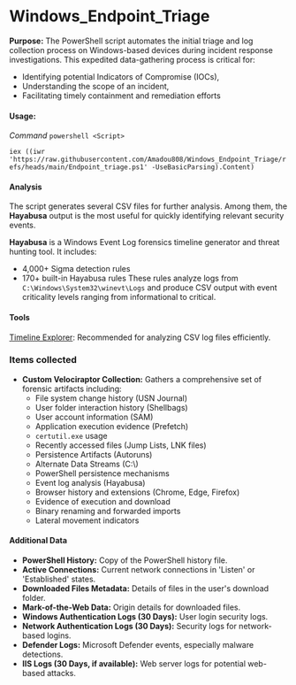 # Windows_Endpoint_Triage

**Purpose:** The PowerShell script automates the initial triage and log collection process on Windows-based devices during incident response investigations. This expedited data-gathering process is critical for:
- Identifying potential Indicators of Compromise (IOCs),
- Understanding the scope of an incident,
- Facilitating timely containment and remediation efforts

  
#### **Usage:** 

*Command*
`powershell <Script>`

`iex ((iwr 'https://raw.githubusercontent.com/Amadou808/Windows_Endpoint_Triage/refs/heads/main/Endpoint_triage.ps1' -UseBasicParsing).Content)`

#### **Analysis**
The script generates several CSV files for further analysis. Among them, the **Hayabusa** output is the most useful for quickly identifying relevant security events.

**Hayabusa** is a Windows Event Log forensics timeline generator and threat hunting tool. It includes:
- 4,000+ Sigma detection rules
- 170+ built-in Hayabusa rules
These rules analyze logs from `C:\Windows\System32\winevt\Logs` and produce CSV output with event criticality levels ranging from informational to critical.

#### **Tools**
[Timeline Explorer](https://www.sans.org/tools/timeline-explorer/): Recommended for analyzing CSV log files efficiently.

### Items collected
- **Custom Velociraptor Collection:** Gathers a comprehensive set of forensic artifacts including:
    - File system change history (USN Journal)
    - User folder interaction history (Shellbags)
    - User account information (SAM)
    - Application execution evidence (Prefetch)
    - `certutil.exe` usage
    - Recently accessed files (Jump Lists, LNK files)
    - Persistence Artifacts  (Autoruns)
    - Alternate Data Streams (C:\\)
    - PowerShell persistence mechanisms
    - Event log analysis (Hayabusa)
    - Browser history and extensions (Chrome, Edge, Firefox)
    - Evidence of execution and download
    - Binary renaming and forwarded imports
    - Lateral movement indicators
#### **Additional Data**
- **PowerShell History:** Copy of the PowerShell history file.
- **Active Connections:** Current network connections in 'Listen' or 'Established' states.
- **Downloaded Files Metadata:** Details of files in the user's download folder.
- **Mark-of-the-Web Data:** Origin details for downloaded files.
- **Windows Authentication Logs (30 Days):** User login security logs.
- **Network Authentication Logs (30 Days):** Security logs for network-based logins.
- **Defender Logs:** Microsoft Defender events, especially malware detections.
- **IIS Logs (30 Days, if available):** Web server logs for potential web-based attacks.
